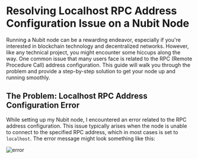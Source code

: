 # Resolving Localhost RPC Address Configuration Issue on a Nubit Node

Running a Nubit node can be a rewarding endeavor, especially if you're interested in blockchain technology and decentralized networks. However, like any technical project, you might encounter some hiccups along the way. One common issue that many users face is related to the RPC (Remote Procedure Call) address configuration. This guide will walk you through the problem and provide a step-by-step solution to get your node up and running smoothly.

## The Problem: Localhost RPC Address Configuration Error

While setting up my Nubit node, I encountered an error related to the RPC address configuration. This issue typically arises when the node is unable to connect to the specified RPC address, which in most cases is set to `localhost`. The error message might look something like this:

![error](https://github.com/user-attachments/assets/83e7c586-27c6-4311-afaf-5bc5aa141e43)

